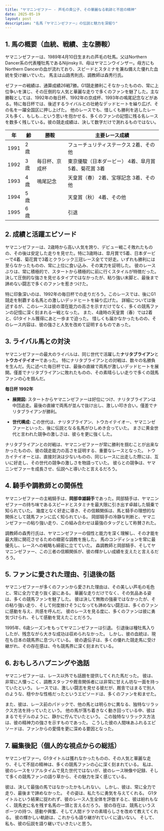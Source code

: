 ```yaml
---
title: "ヤマニンゼファー - 芦毛の貴公子、その華麗なる軌跡と不屈の精神"
date: 2025-05-19
layout: post
description: "名馬『ヤマニンゼファー』の伝説と魅力を深堀り"
---
```


## 1. 馬の概要（血統、戦績、主な勝鞍）

ヤマニンゼファーは、1989年4月10日生まれの芦毛の牡馬。父はNorthern Dancer系の代表種牡馬であるNijinsky II、母はヤマニンウインザー。母方にもNorthern Dancerの血が流れており、スピードとスタミナを兼ね備えた優れた血統を受け継いでいた。  馬主は山路秀則氏、調教師は森秀行氏。

ゼファーの戦績は、通算成績26戦7勝。G1競走勝利こそなかったものの、常に上位争いを演じ、その圧倒的な人気と華麗な走りで多くのファンを魅了した。主な勝鞍としては、1992年の毎日杯、1992年の京成杯、1993年の鳴尾記念などがある。特に毎日杯では、後述するライバルとの壮絶なデッドヒートを繰り広げ、その名を一躍全国区に押し上げた。  他のレースでも、惜しくも勝利を逃したレースも多く、もしも…という思いを抱かせる、多くのファンの記憶に残る名レースを数多く残している。彼の競走成績は、決して数字だけで測れるものではない。

| 年 | 齢 | 勝鞍 | 主要レース成績 |
|---|---|---|---|
| 1991 | 2歳 |  | フューチュリティステークス 2着、その他 |
| 1992 | 3歳 | 毎日杯、京成杯 | 東京優駿（日本ダービー） 4着、皐月賞 5着、菊花賞 3着 |
| 1993 | 4歳 | 鳴尾記念 | 天皇賞（春） 2着、宝塚記念 3着、その他 |
| 1994 | 5歳 |  |  天皇賞（秋） 4着、その他 |
| 1995 | 6歳 |  |  引退 |


## 2. 成績と活躍エピソード

ヤマニンゼファーは、2歳時から高い人気を誇り、デビュー戦こそ敗れたものの、その後は安定した走りを見せた。特に3歳時は、皐月賞で5着、日本ダービーで4着、菊花賞で3着とクラシック三冠レース全てで好走。いずれも勝利には至らなかったものの、常に上位に食い込み、その実力を証明した。  彼のレースぶりは、常に積極的で、スタートから積極的に前に行くスタイルが特徴だった。  決して圧倒的な強さを見せるタイプではなかったが、粘り強い末脚と、最後まで諦めない闘志で多くのファンを惹きつけた。

特に印象深いのは、1992年の毎日杯での走りだろう。このレースでは、後にG1競走を制覇する名馬との激しいデッドヒートを繰り広げた。  詳細については後述するが、このレースは彼の潜在能力の高さを示すだけでなく、多くの競馬ファンの記憶に深く刻まれる一戦となった。  また、4歳時の天皇賞（春）では2着と、G1タイトル獲得にあと一歩まで迫った。  惜しくも届かなかったものの、そのレース内容は、彼の強さと人気を改めて証明するものであった。


## 3. ライバル馬との対決

ヤマニンゼファーの最大のライバルは、同じ世代で活躍した**ナリタブライアン**と**トウカイテイオー**であった。  特にナリタブライアンとの対戦は、数々の名勝負を生んだ。先に述べた毎日杯では、最後の直線で両馬が激しいデッドヒートを展開。僅差でナリタブライアンに敗れたものの、その素晴らしい走りで多くの競馬ファンの心を掴んだ。

**毎日杯 1992年**

* **展開図:**  スタートからヤマニンゼファーは好位につけ、ナリタブライアンは中団追走。最後の直線で両馬が並んで抜け出し、激しい叩き合い。僅差でナリタブライアンが勝利。

* **世代構成:**  この世代は、ナリタブライアン、トウカイテイオー、ヤマニンゼファーといった、後に伝説となる名馬がひしめき合っていた。  まさに黄金世代と言われた競争の激しさは、彼らを更に強くした。

ナリタブライアンとの対戦は、ヤマニンゼファーが常に勝利を掴むことが出来なかったものの、彼の競走能力の高さを証明する、重要なレースとなった。  トウカイテイオーとは、直接対決は少ないものの、同じレースに出走した際には、互いに好走し、その世代の競争の激しさを物語っていた。  彼らとの競争は、ヤマニンゼファーを成長させ、伝説へと導いたと言えるだろう。


## 4. 騎手や調教師との関係性

ヤマニンゼファーの主戦騎手は、**岡部幸雄騎手**であった。岡部騎手は、ヤマニンゼファーの持ち味であるスピードとスタミナを最大限に引き出す卓越した騎乗で知られていた。  幾度となく好走に導き、その信頼関係は、馬と騎手の理想的な関係として競馬ファンに広く知られている。  岡部騎手の冷静な判断と、ヤマニンゼファーの粘り強い走り、この組み合わせは最強のタッグとして称賛された。

調教師の森秀行氏は、ヤマニンゼファーの個性と能力を深く理解し、その才能を最大限に開花させるための緻密な調教を施した。  馬のコンディションを常に最優先し、レースへの戦略も綿密に立てていた。  森調教師と岡部騎手、そしてヤマニンゼファー、この三者の信頼関係が、彼の輝かしい成績を支えたと言えるだろう。


## 5. ファンに愛された理由、引退後の話

ヤマニンゼファーが多くのファンから愛された理由は、その美しい芦毛の毛色と、常に全力で走り抜く姿にある。  華麗な走りだけでなく、その気品ある姿は、多くの競馬ファンを魅了した。  彼は決して無敗の強豪ではなかったが、その粘り強い走り、そして何度挫けそうになっても諦めない闘志は、多くのファンに感動を与え、共感を呼んだ。  彼のレースを見る度に、多くのファンは彼に勇気づけられ、そして感動を覚えたことだろう。

1995年、6歳シーズンをもってヤマニンゼファーは引退。  引退後は種牡馬入りしたが、残念ながら大きな成功は収められなかった。  しかし、彼の血統は、現在も日本の競馬界に息づいている。  彼の遺伝子は、多くの優れた競走馬に受け継がれ、その存在感は、今も競馬界に深く刻まれている。


## 6. おもしろハプニングや逸話

ヤマニンゼファーは、レース以外でも話題を提供してくれた馬だった。  彼は、非常に人懐っこく、調教スタッフや厩舎関係者には非常に甘えん坊な一面を持っていたという。  レースでは、激しい闘志を見せる彼だが、厩舎ではまるで別人のような、穏やかな性格だったというエピソードは、多くのファンを和ませた。

また、彼は、レース前のパドックで、他の馬とは明らかに異なる、独特なリラックス方法を持っていたという。  他の馬が落ち着きなく動き回っている中、彼はまるでモデルのように、静かに佇んでいたという。  この独特なリラックス方法は、彼の精神力の強さを示すものであった。  こうした彼の人間味あふれるエピソードは、ファンからの愛情を更に深める要因となった。


## 7. 編集後記（個人的な視点からの総括）

ヤマニンゼファー。G1タイトルは獲れなかったものの、その人気と華麗な走り、そして不屈の精神は、多くの競馬ファンの心に深く刻まれている。  私は、彼のレースをリアルタイムで見た世代ではないが、彼のレース映像や記録、そして多くの競馬ファンの語り草から、その魅力を深く感じている。

彼は、決して最強の馬ではなかったかもしれない。  しかし、彼は、常に全力で走り、最後まで諦めなかった。  その姿は、私たちに勇気を与えてくれる。  G1タイトルという結果に捉われず、彼のレース人生全体を評価すると、彼は紛れもなく、競馬史に名を残す名馬の一頭と言えるだろう。  彼の存在は、競馬というスポーツの持つ、感動や興奮、そして人間ドラマの素晴らしさを改めて教えてくれる。  彼の輝かしい軌跡は、これからも語り継がれていくに違いない。  そして、私も、彼の伝説を語り継いでいきたいと思う。
